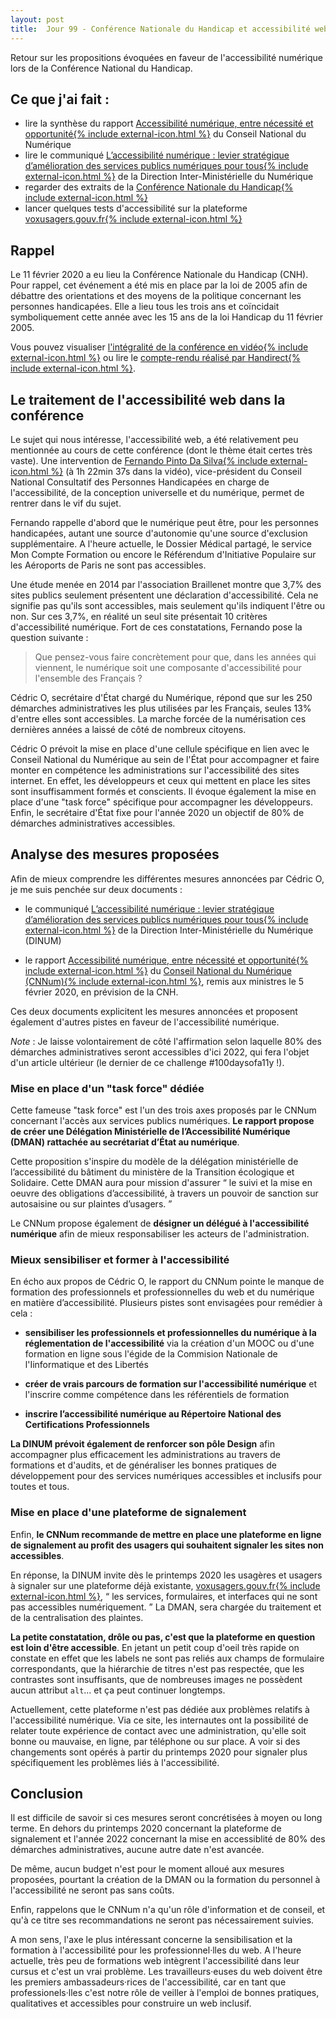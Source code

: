 ```yaml
---
layout: post
title:  Jour 99 - Conférence Nationale du Handicap et accessibilité web
---
```


Retour sur les propositions évoquées en faveur de l'accessibilité numérique lors de la Conférence National du Handicap.

## Ce que j'ai fait :
- lire la synthèse du rapport <a href="https://cnnumerique.fr/publication_rapport_accessibilite_numerique">Accessibilité numérique, entre nécessité et opportunité{% include external-icon.html %}</a> du Conseil National du Numérique
- lire le communiqué <a href="https://www.numerique.gouv.fr/actualites/accessibilite-numerique-un-levier-strategique-amelioration-services-publics-numeriques-pour-tous/">L’accessibilité numérique : levier stratégique d’amélioration des services publics numériques pour tous{% include external-icon.html %}</a> de la Direction Inter-Ministérielle du Numérique
- regarder des extraits de la <a href="https://handicap.gouv.fr/actualites/article/suivre-la-conference-nationale-du-handicap-en-direct">Conférence Nationale du Handicap{% include external-icon.html %}</a>
- lancer quelques tests d'accessibilité sur la plateforme <a href="https://voxusagers.gouv.fr/">voxusagers.gouv.fr{% include external-icon.html %}</a>

## Rappel
Le 11 février 2020 a eu lieu la Conférence Nationale du Handicap (CNH). Pour rappel, cet événement a été mis en place par la loi de 2005 afin de débattre des orientations et des moyens de la politique concernant les personnes handicapées. Elle a lieu tous les trois ans et coïncidait symboliquement cette année avec les 15 ans de la loi Handicap du 11 février 2005.

Vous pouvez visualiser <a href="https://handicap.gouv.fr/actualites/article/suivre-la-conference-nationale-du-handicap-en-direct">l'intégralité de la conférence en vidéo{% include external-icon.html %}</a> ou lire le <a href="https://www.handirect.fr/conference-nationale-du-handicap-cnh/">compte-rendu réalisé par Handirect{% include external-icon.html %}</a>.

## Le traitement de l'accessibilité web dans la conférence
Le sujet qui nous intéresse, l'accessibilité web, a été relativement peu mentionnée au cours de cette conférence (dont le thème était certes très vaste). Une intervention de <a href="https://twitter.com/fpintodasilva">Fernando Pinto Da Silva{% include external-icon.html %}</a> (à 1h 22min 37s dans la vidéo), vice-président du Conseil National Consultatif des Personnes Handicapées en charge de l'accessibilité, de la conception universelle et du numérique, permet de rentrer dans le vif du sujet.

Fernando rappelle d'abord que le numérique peut être, pour les personnes handicapées, autant une source d'autonomie qu'une source d'exclusion supplémentaire. A l'heure actuelle, le Dossier Médical partagé, le service Mon Compte Formation ou encore le Référendum d'Initiative Populaire sur les Aéroports de Paris ne sont pas accessibles.

Une étude menée en 2014 par l'association Braillenet montre que 3,7% des sites publics seulement présentent une déclaration d'accessibilité. Cela ne signifie pas qu'ils sont accessibles, mais seulement qu'ils indiquent l'être ou non. Sur ces 3,7%, en réalité un seul site présentait 10 critères d'accessibilité numérique. Fort de ces constatations, Fernando pose la question suivante :

> Que pensez-vous faire concrètement pour que, dans les années qui viennent, le numérique soit une composante d'accessibilité pour l'ensemble des Français ?

Cédric O, secrétaire d'État chargé du Numérique, répond que sur les 250 démarches administratives les plus utilisées par les Français, seules 13% d'entre elles sont accessibles. La marche forcée de la numérisation ces dernières années a laissé de côté de nombreux citoyens.

Cédric O prévoit la mise en place d'une cellule spécifique en lien avec le Conseil National du Numérique au sein de l'État pour accompagner et faire monter en compétence les administrations sur l'accessibilité des sites internet. En effet, les développeurs et ceux qui mettent en place les sites sont insuffisamment formés et conscients. Il évoque également la mise en place d'une "task force" spécifique pour accompagner les développeurs. Enfin, le secrétaire d'État fixe pour l'année 2020 un objectif de 80% de démarches administratives accessibles.

## Analyse des mesures proposées
Afin de mieux comprendre les différentes mesures annoncées par Cédric O, je me suis penchée sur deux documents :
- le communiqué <a href="https://www.numerique.gouv.fr/actualites/accessibilite-numerique-un-levier-strategique-amelioration-services-publics-numeriques-pour-tous/">L’accessibilité numérique : levier stratégique d’amélioration des services publics numériques pour tous{% include external-icon.html %}</a> de la Direction Inter-Ministérielle du Numérique (DINUM)

- le rapport <a href="https://cnnumerique.fr/publication_rapport_accessibilite_numerique">Accessibilité numérique, entre nécessité et opportunité{% include external-icon.html %}</a> du <a href="https://cnnumerique.fr/">Conseil National du Numérique (CNNum){% include external-icon.html %}</a>, remis aux ministres le 5 février 2020, en prévision de la CNH.

Ces deux documents explicitent les mesures annoncées et proposent également d'autres pistes en faveur de l'accessibilité numérique.

*Note* : Je laisse volontairement de côté l'affirmation selon laquelle 80% des démarches administratives seront accessibles d'ici 2022, qui fera l'objet d'un article ultérieur (le dernier de ce challenge #100daysofa11y !).

### Mise en place d'un "task force" dédiée
Cette fameuse "task force" est l'un des trois axes proposés par le CNNum concernant l'accès aux services publics numériques. **Le rapport propose de créer une Délégation Ministérielle de l’Accessibilité Numérique (DMAN) rattachée au secrétariat d’État au numérique**.

Cette proposition s'inspire du modèle de la délégation ministérielle de l’accessibilité du bâtiment du ministère de la Transition écologique et Solidaire. Cette DMAN aura pour mission d'assurer <q> le suivi et la mise en oeuvre des obligations d’accessibilité, à travers un pouvoir de sanction sur autosaisine ou sur plaintes d’usagers. </q>

Le CNNum propose également de **désigner un délégué à l'accessibilité numérique** afin de mieux responsabiliser les acteurs de l'administration.

### Mieux sensibiliser et former à l'accessibilité
En écho aux propos de Cédric O, le rapport du CNNum pointe le manque de formation des professionnels et professionnelles du web et du numérique en matière d’accessibilité. Plusieurs pistes sont envisagées pour remédier à cela :
- **sensibiliser les professionnels et professionnelles du numérique à la réglementation de l'accessibilité** via la création d'un MOOC ou d'une formation en ligne sous l'égide de la Commision Nationale de l'Iinformatique et des Libertés

- **créer de vrais parcours de formation sur l'accessibilité numérique** et l'inscrire comme compétence dans les référentiels de formation

- **inscrire l’accessibilité numérique au Répertoire National des Certifications Professionnels**

**La DINUM prévoit également de renforcer son pôle Design** afin accompagner plus efficacement les administrations au travers de formations et d'audits, et de généraliser les bonnes pratiques de développement pour des services numériques accessibles et inclusifs pour toutes et tous.

### Mise en place d'une plateforme de signalement
Enfin, **le CNNum recommande de mettre en place une plateforme en ligne de signalement au profit des usagers qui souhaitent signaler les sites non accessibles**.

En réponse, la DINUM invite dès le printemps 2020 les usagères et usagers à signaler sur une plateforme déjà existante, <a href="https://voxusagers.gouv.fr/">voxusagers.gouv.fr{% include external-icon.html %}</a>, <q> les services, formulaires, et interfaces qui ne sont pas accessibles numériquement. </q> La DMAN, sera chargée du traitement et de la centralisation des plaintes.

**La petite constatation, drôle ou pas, c'est que la plateforme en question est loin d'être accessible**. En jetant un petit coup d'oeil très rapide on constate en effet que les labels ne sont pas reliés aux champs de formulaire correspondants, que la hiérarchie de titres n'est pas respectée, que les contrastes sont insuffisants, que de nombreuses images ne possèdent aucun attribut `alt`... et ça peut continuer longtemps.

Actuellement, cette plateforme n'est pas dédiée aux problèmes relatifs à l'accessibilité numérique. Via ce site, les internautes ont la possibilité de relater toute expérience de contact avec une administration, qu'elle soit bonne ou mauvaise, en ligne, par téléphone ou sur place. A voir si des changements sont opérés à partir du printemps 2020 pour signaler plus spécifiquement les problèmes liés à l'accessibilité.

## Conclusion
Il est difficile de savoir si ces mesures seront concrétisées à moyen ou long terme. En dehors du printemps 2020 concernant la plateforme de signalement et l'année 2022 concernant la mise en accessiblité de 80% des démarches administratives, aucune autre date n'est avancée.

De même, aucun budget n'est pour le moment alloué aux mesures proposées, pourtant la création de la DMAN ou la formation du personnel à l'accessibilité ne seront pas sans coûts.

Enfin, rappelons que le CNNum n'a qu'un rôle d'information et de conseil, et qu'à ce titre ses recommandations ne seront pas nécessairement suivies.

A mon sens, l'axe le plus intéressant concerne la sensibilisation et la formation à l'accessibilité pour les professionnel·lles du web. A l'heure actuelle, très peu de formations web intègrent l'accessibilité dans leur cursus et c'est un vrai problème. Les travailleurs·euses du web doivent être les premiers ambassadeurs·rices de l'accessibilité, car en tant que professionels·lles c'est notre rôle de veiller à l'emploi de bonnes pratiques, qualitatives et accessibles pour construire un web inclusif.  










